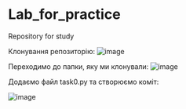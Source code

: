 # Lab_for_practice
Repository for study


Клонування репозиторію:
![image](https://user-images.githubusercontent.com/85624023/121804739-8540d280-cc50-11eb-9c52-0129b0ffe2a7.png)

Переходимо до папки, яку ми клонували:
![image](https://user-images.githubusercontent.com/85624023/121805809-76a8ea00-cc55-11eb-8644-c3fdaf76b966.png)

Додаємо файл task0.py та створюємо коміт:

![image](https://user-images.githubusercontent.com/85624023/121806936-9abafa00-cc5a-11eb-9cad-f50e39d37874.png)


